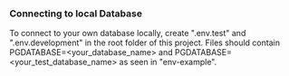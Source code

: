 ### Connecting to local Database

To connect to your own database locally, create ".env.test" and ".env.development" in the root folder of this project.
Files should contain PGDATABASE=<your_database_name> and PGDATABASE=<your_test_database_name> as seen in "env-example".
